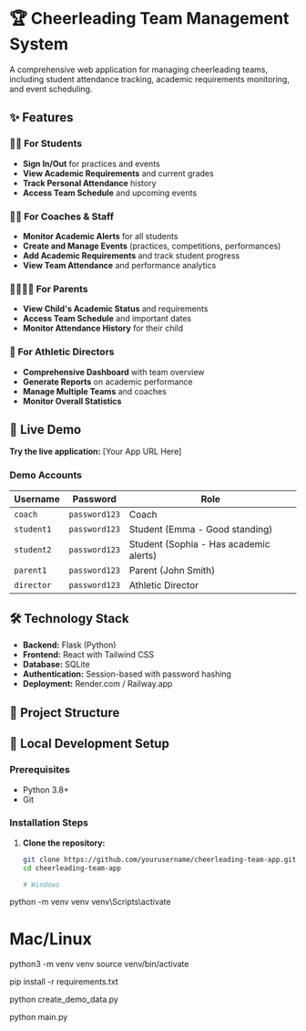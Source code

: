 # 🏆 Cheerleading Team Management System

A comprehensive web application for managing cheerleading teams, including student attendance tracking, academic requirements monitoring, and event scheduling.

## ✨ Features

### 👩‍🎓 For Students
- **Sign In/Out** for practices and events
- **View Academic Requirements** and current grades
- **Track Personal Attendance** history
- **Access Team Schedule** and upcoming events

### 👨‍🏫 For Coaches & Staff
- **Monitor Academic Alerts** for all students
- **Create and Manage Events** (practices, competitions, performances)
- **Add Academic Requirements** and track student progress
- **View Team Attendance** and performance analytics

### 👨‍👩‍👧‍👦 For Parents
- **View Child's Academic Status** and requirements
- **Access Team Schedule** and important dates
- **Monitor Attendance History** for their child

### 🏢 For Athletic Directors
- **Comprehensive Dashboard** with team overview
- **Generate Reports** on academic performance
- **Manage Multiple Teams** and coaches
- **Monitor Overall Statistics**

## 🚀 Live Demo

**Try the live application:** [Your App URL Here]

### Demo Accounts
| Username | Password | Role |
|----------|----------|------|
| `coach` | `password123` | Coach |
| `student1` | `password123` | Student (Emma - Good standing) |
| `student2` | `password123` | Student (Sophia - Has academic alerts) |
| `parent1` | `password123` | Parent (John Smith) |
| `director` | `password123` | Athletic Director |

## 🛠️ Technology Stack

- **Backend:** Flask (Python)
- **Frontend:** React with Tailwind CSS
- **Database:** SQLite
- **Authentication:** Session-based with password hashing
- **Deployment:** Render.com / Railway.app

## 📁 Project Structure
## 🔧 Local Development Setup

### Prerequisites
- Python 3.8+
- Git

### Installation Steps

1. **Clone the repository:**
   ```bash
   git clone https://github.com/yourusername/cheerleading-team-app.git
   cd cheerleading-team-app

   # Windows
python -m venv venv
venv\Scripts\activate

# Mac/Linux
python3 -m venv venv
source venv/bin/activate

pip install -r requirements.txt

python create_demo_data.py

python main.py
